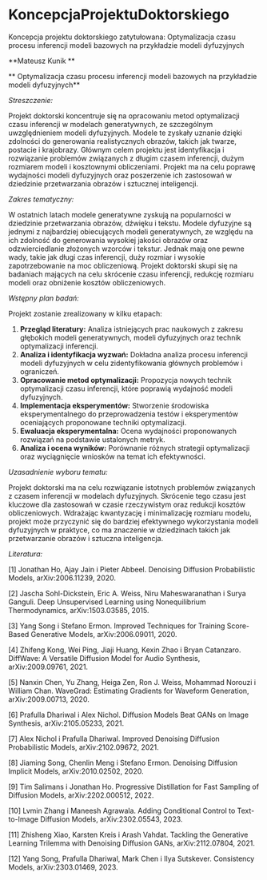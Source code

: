 # KoncepcjaProjektuDoktorskiego
Koncepcja projektu doktorskiego zatytułowana: Optymalizacja czasu procesu inferencji modeli bazowych na przykładzie modeli dyfuzyjnych


**Mateusz Kunik **

** Optymalizacja czasu procesu inferencji modeli bazowych na przykładzie modeli dyfuzyjnych**

*Streszczenie:*

Projekt doktorski koncentruje się na opracowaniu metod optymalizacji czasu inferencji w modelach generatywnych, ze szczególnym uwzględnieniem modeli dyfuzyjnych. Modele te zyskały uznanie dzięki zdolności do generowania realistycznych obrazów, takich jak twarze, postacie i krajobrazy. Głównym celem projektu jest identyfikacja i rozwiązanie problemów związanych z długim czasem inferencji, dużym rozmiarem modeli i kosztownymi obliczeniami. Projekt ma na celu poprawę wydajności modeli dyfuzyjnych oraz poszerzenie ich zastosowań w dziedzinie przetwarzania obrazów i sztucznej inteligencji.

*Zakres tematyczny:*

W ostatnich latach modele generatywne zyskują na popularności w dziedzinie przetwarzania obrazów, dźwięku i tekstu. Modele dyfuzyjne są jednymi z najbardziej obiecujących modeli generatywnych, ze względu na ich zdolność do generowania wysokiej jakości obrazów oraz odzwierciedlanie złożonych wzorców i tekstur. Jednak mają one pewne wady, takie jak długi czas inferencji, duży rozmiar i wysokie zapotrzebowanie na moc obliczeniową. Projekt doktorski skupi się na badaniach mających na celu skrócenie czasu inferencji, redukcję rozmiaru modeli oraz obniżenie kosztów obliczeniowych.

*Wstępny plan badań:*

Projekt zostanie zrealizowany w kilku etapach:
1. **Przegląd literatury:** Analiza istniejących prac naukowych z zakresu głębokich modeli generatywnych, modeli dyfuzyjnych oraz technik optymalizacji inferencji.
2. **Analiza i identyfikacja wyzwań:** Dokładna analiza procesu inferencji modeli dyfuzyjnych w celu zidentyfikowania głównych problemów i ograniczeń.
3. **Opracowanie metod optymalizacji:** Propozycja nowych technik optymalizacji czasu inferencji, które poprawią wydajność modeli dyfuzyjnych.
4. **Implementacja eksperymentów:** Stworzenie środowiska eksperymentalnego do przeprowadzenia testów i eksperymentów oceniających proponowane techniki optymalizacji.
5. **Ewaluacja eksperymentalna:** Ocena wydajności proponowanych rozwiązań na podstawie ustalonych metryk.
6. **Analiza i ocena wyników:** Porównanie różnych strategii optymalizacji oraz wyciągnięcie wniosków na temat ich efektywności.

*Uzasadnienie wyboru tematu:*

Projekt doktorski ma na celu rozwiązanie istotnych problemów związanych z czasem inferencji w modelach dyfuzyjnych. Skrócenie tego czasu jest kluczowe dla zastosowań w czasie rzeczywistym oraz redukcji kosztów obliczeniowych. Wdrażając kwantyzację i minimalizację rozmiaru modelu, projekt może przyczynić się do bardziej efektywnego wykorzystania modeli dyfuzyjnych w praktyce, co ma znaczenie w dziedzinach takich jak przetwarzanie obrazów i sztuczna inteligencja.

*Literatura:*

[1] Jonathan Ho, Ajay Jain i Pieter Abbeel. Denoising Diffusion Probabilistic Models, arXiv:2006.11239, 2020.

[2] Jascha Sohl-Dickstein, Eric A. Weiss, Niru Maheswaranathan i Surya Ganguli. Deep Unsupervised Learning using Nonequilibrium Thermodynamics, arXiv:1503.03585, 2015.

[3] Yang Song i Stefano Ermon. Improved Techniques for Training Score-Based Generative Models, arXiv:2006.09011, 2020.

[4] Zhifeng Kong, Wei Ping, Jiaji Huang, Kexin Zhao i Bryan Catanzaro. DiffWave: A Versatile Diffusion Model for Audio Synthesis, arXiv:2009.09761, 2021.

[5] Nanxin Chen, Yu Zhang, Heiga Zen, Ron J. Weiss, Mohammad Norouzi i William Chan. WaveGrad: Estimating Gradients for Waveform Generation, arXiv:2009.00713, 2020.

[6] Prafulla Dhariwal i Alex Nichol. Diffusion Models Beat GANs on Image Synthesis, arXiv:2105.05233, 2021.

[7] Alex Nichol i Prafulla Dhariwal. Improved Denoising Diffusion Probabilistic Models, arXiv:2102.09672, 2021.

[8] Jiaming Song, Chenlin Meng i Stefano Ermon. Denoising Diffusion Implicit Models, arXiv:2010.02502, 2020.

[9] Tim Salimans i Jonathan Ho. Progressive Distillation for Fast Sampling of Diffusion Models, arXiv:2202.000512, 2022.

[10] Lvmin Zhang i Maneesh Agrawala. Adding Conditional Control to Text-to-Image Diffusion Models, arXiv:2302.05543, 2023.

[11] Zhisheng Xiao, Karsten Kreis i Arash Vahdat. Tackling the Generative Learning Trilemma with Denoising Diffusion GANs, arXiv:2112.07804, 2021.

[12] Yang Song, Prafulla Dhariwal, Mark Chen i Ilya Sutskever. Consistency Models, arXiv:2303.01469, 2023.

